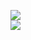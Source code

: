 [![](https://img.shields.io/badge/Made%20With-Github%20Spray-lightgrey.svg?style=for-the-badge&logo=github)](https://github.com/Annihil/github-spray#10968)  
[![](https://i.imgur.com/2DrTn0Z.gif)](https://github.com/Annihil/github-spray)